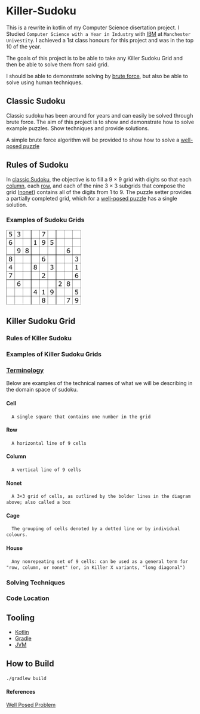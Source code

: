 # Killer-Sudoku

This is a rewrite in kotlin of my Computer Science disertation project. I Studied `Computer Science with a Year in Industry` with [IBM](https://www.ibm.com) at `Manchester Univestity`. I achieved a 1st class honours for this project and was in the top 10 of the year.

The goals of this project is to be able to take any Killer Sudoku Grid and then be able to solve them from said grid.

I should be able to demonstrate solving by [brute force][5], but also be able to solve using human techniques.

## Classic Sudoku
Classic sudoku has been around for years and can easily be solved through brute force. The aim of this project is to show and demonstrate how to solve example puzzles. Show techniques and provide solutions.

A simple brute force algorithm will be provided to show how to solve a [well-posed puzzle][1]

## Rules of Sudoku
In [classic Sudoku](#classic-sudoku), the objective is to fill a 9 × 9 grid with digits so that each [column](#Column), each [row](#Row), and each of the nine 3 × 3 subgrids that compose the grid ([nonet](#Nonet)) contains all of the digits from 1 to 9. The puzzle setter provides a partially completed grid, which for a [well-posed puzzle][1] has a single solution.

### Examples of Sudoku Grids

<img alt="Example Sudoku Grid" src=".\src\main\resources\images\example-sudoku-grid.png" width="200">

## Killer Sudoku Grid

### Rules of Killer Sudoku

### Examples of Killer Sudoku Grids

### [Terminology](https://en.wikipedia.org/wiki/Glossary_of_Sudoku)

Below are examples of the technical names of what we will be describing in the domain space of sudoku.

#### Cell

      A single square that contains one number in the grid

#### Row

      A horizontal line of 9 cells

#### Column

      A vertical line of 9 cells

#### Nonet

      A 3×3 grid of cells, as outlined by the bolder lines in the diagram above; also called a box

####  Cage

      The grouping of cells denoted by a dotted line or by individual colours.

#### House 

      Any nonrepeating set of 9 cells: can be used as a general term for "row, column, or nonet" (or, in Killer X variants, "long diagonal")

### Solving Techniques

### Code Location

## Tooling
* [Kotlin][2]
* [Gradle][3]
* [JVM][4]

## How to Build

`./gradlew build`

#### References
[Well Posed Problem][1]


[1]: https://en.wikipedia.org/wiki/Well-posed_problem
[2]: https://kotlinlang.org/
[3]: https://gradle.org/
[4]: https://www.oracle.com/java/technologies/downloads/
[5]: https://en.wikipedia.org/wiki/Brute-force_search